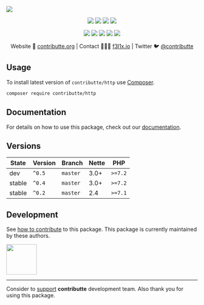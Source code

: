 ![](https://heatbadger.now.sh/github/readme/contributte/http/)

<p align=center>
  <a href="https://github.com/contributte/http/actions"><img src="https://badgen.net/github/checks/contributte/http/master?http=300"></a>
  <a href="https://coveralls.io/r/contributte/http"><img src="https://badgen.net/coveralls/c/github/contributte/http?http=300"></a>
  <a href="https://packagist.org/packages/contributte/http"><img src="https://badgen.net/packagist/dm/contributte/http"></a>
  <a href="https://packagist.org/packages/contributte/http"><img src="https://badgen.net/packagist/v/contributte/http"></a>
</p>
<p align=center>
  <a href="https://packagist.org/packages/contributte/http"><img src="https://badgen.net/packagist/php/contributte/http"></a>
  <a href="https://github.com/contributte/http"><img src="https://badgen.net/github/license/contributte/http"></a>
  <a href="https://bit.ly/ctteg"><img src="https://badgen.net/badge/support/gitter/cyan"></a>
  <a href="https://bit.ly/cttfo"><img src="https://badgen.net/badge/support/forum/yellow"></a>
  <a href="https://contributte.org/partners.html"><img src="https://badgen.net/badge/sponsor/donations/F96854"></a>
</p>

<p align=center>
Website 🚀 <a href="https://contributte.org">contributte.org</a> | Contact 👨🏻‍💻 <a href="https://f3l1x.io">f3l1x.io</a> | Twitter 🐦 <a href="https://twitter.com/contributte">@contributte</a>
</p>

## Usage

To install latest version of `contributte/http` use [Composer](https://getcomposer.org).

```bash
composer require contributte/http
```

## Documentation

For details on how to use this package, check out our [documentation](.docs).

## Versions

| State       | Version | Branch   | Nette | PHP     |
|-------------|---------|----------|-------|---------|
| dev         | `^0.5`  | `master` | 3.0+  | `>=7.2` |
| stable      | `^0.4`  | `master` | 3.0+  | `>=7.2` |
| stable      | `^0.2`  | `master` | 2.4   | `>=7.1` |

## Development

See [how to contribute](https://contributte.org) to this package. This package is currently maintained by these authors.

<a href="https://github.com/f3l1x">
    <img width="80" height="80" src="https://avatars2.githubusercontent.com/u/538058?v=3&s=80">
</a>

-----

Consider to [support](https://contributte.org/partners) **contributte** development team.
Also thank you for using this package.
